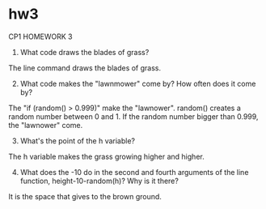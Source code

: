 # hw3
CP1 HOMEWORK 3

1. What code draws the blades of grass?

  The line command draws the blades of grass.


2. What code makes the "lawnmower" come by? How often does it come by?

  The "if (random() > 0.999)" make the "lawnower".
  random() creates a random number between 0 and 1. If the random number bigger than 0.999, the "lawnower" come.

3. What's the point of the h variable?

  The h variable makes the grass growing higher and higher.

4. What does the -10 do in the second and fourth arguments of the line function, height-10-random(h)? Why is it there?

  It is the space that gives to the brown ground.
